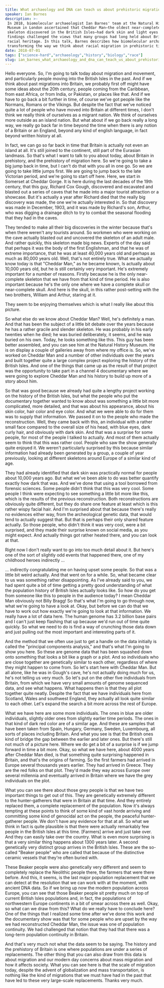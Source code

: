 ```yaml
---
title: What archaeology and DNA can teach us about prehistoric migration
speaker: Ian Barnes
description: >-
 In 2018, biomolecular archaeologist Ian Barnes' team at the Natural History
 Museum in London ascertained that Cheddar Man—the oldest near-complete human
 skeleton discovered in the British Isles—had dark skin and light eyes. Their
 findings challenged the views that many groups had long held about Britain's
 racial heritage. In this talk, Barnes describes how biomolecular archaeology is
 transforming the way we think about racial migration in prehistoric times.
date: 2018-07-01
tags: ["science-hard","archaeology","history","biology","race"]
slug: ian_barnes_what_archaeology_and_dna_can_teach_us_about_prehistoric_migration
---
```


Hello everyone. So, I'm going to talk today about migration and movement, and particularly
people moving into the British Isles in the past. And if we think about past migrations
into Britain, we probably first off might have some ideas about the 20th century, people
coming from the Caribbean, from east Africa, or from India, or Pakistan, or places like
that. And if we have to go back a bit further in time, of course we've got people like the
Normans, Romans or the Vikings. But despite the fact that we've noticed quite a lot of
people who have moved into Britain at different times, I don't think we really think of
ourselves as a migrant nation. We think of ourselves more outside as an island nation. But
what about if we go back really a long way, we really go back far in time beyond the time
when there is any notion of a Britain or an England, beyond any kind of english language,
in fact beyond written history at all.

In fact, we can go so far back in time that Britain is actually not even an island at all.
It's still joined to the continent, still part of the Eurasian landmass. So that's what I
want to talk to you about today, about Britain in prehistory, and the prehistory of
migration here. So we're going to take a big jump back in time, but I can't do that with
you all in one go. So we are going to take little jumps first. We are going to jump back
to the late Victorian period, and we're going to start off here. Here, we start in
Somerset at Cheddar Gorge. It is here during the last decades of the 19th century, that
this guy, Richard Cox Gough, discovered and excavated and blasted out a series of caves
that he made into a major tourist attraction or a showcase. But it's actually a year
after Richard died that the really big discovery was made, the one we're actually
interested in. So that discovery was made in December, 1903, and it was made by Richard's
son, Arthur, who was digging a drainage ditch to try to combat the seasonal flooding that
they had in the caves.

They tended to make all their big discoveries in the winter because that's when there
weren't any tourists around. So workmen who were working on the cave actually blasted out
and uncovered the skeleton of an adult male. And rather quickly, this skeleton made big
news. Experts of the day said that perhaps it was the body of the first Englishman, and
that he was of extreme importance, that he was at least 40,000 years old and perhaps as
much as 80,000 years old. Well, that's not entirely true. What we actually know today is
that "Cheddar Man," as he became known, Is actually about 10,000 years old, but he is
still certainly very important. He's extremely important for a number of reasons. Firstly
because he is the only near-complete skeleton that we have from that kind of time period.
He is also important because he's the only one where we have a complete skull or
near-complete skull. And here is the skull, in this rather post-setting with the two
brothers, William and Arthur, staring at it.

They seem to be enjoying themselves which is what I really like about this picture.

So what else do we know about Cheddar Man? Well, he's definitely a man. And that has been
the subject of a little bit debate over the years because he has a rather gracile and
slender skeleton. He was probably in his early twenties when he died; he was buried
deliberately, it seems, and he was buried on his own. Today, he looks something like this.
This guy has been better assembled, and you can see him at the Natural History Museum. He
is on display a couple of galleries away from where my office is. So, we've worked on
Cheddar Man and a number of other individuals over the years and built together quite a
large complex project exploring the history of the British Isles. And one of the things
that came up as the result of that project was the opportunity to take part in a channel 4
documentary where we were going to explore Cheddar Man and his history to build up more of
a story about him.

So that was good because we already had quite a lengthy project working on the history of
the British Isles, but what the people who put the documentary together wanted to know
about was something a little bit more complicated, more detailed, and that was about his
appearance, about his skin color, hair color and eye color. And what we were able to do
for them was to supply that information. We passed it on to the people who made the
reconstruction. Well, they came back with this, an individual with a rather small face
compared to the overall size of his head, with blue eyes, dark curly hair, and obviously
with dark skin. And that was a surprise for some people, for most of the people I talked
to actually. And most of them actually seem to think that this was rather cool. People who
saw the show generally quite enjoyed it. We weren't particularly surprised by this because
similar information had already been generated by a group, a couple of year previously,
looking at different skeletons around Europe of a similar kind of age.

They had already identified that dark skin was practically normal for people about 10,000
years ago. But what we've been able to do was better quantify exactly how dark that was.
And we've done that using a tool borrowed from forensic sciences. Some people didn't think
that this was very cool. Some people I think were expecting to see something a little bit
more like this, which is the results of the previous reconstruction. Both reconstructions
are obviously quite different, but they do share one feature at least which is this rather
wispy facial hair. And I'm surprised about that because there's really no evidences either
way, from the archeological genetic data, that would tend to actually suggest that. But
that is perhaps their only shared feature actually. So those people, who didn't think it
was very cool, were a bit surprised, and they made their surprise known on social media,
as you might expect. And actually things got rather heated there, and you can look at
that.

Right now I don't really want to go into too much detail about it. But here's one of the
sort of slightly odd events that happened there, one of my childhood heroes indirectly ...

... indirectly congratulating me on having upset some people. So that was a little bit
weird actually. And that went on for a while. So, what became clear to us was something
rather disappointing. As I've already said to you, we had spent quite a bit of time
getting a pretty good understanding of what the population history of British Isles
actually looks like. So how do you get from someone like this to people in the audience
today? I mean Cheddar Man obviously not Billy Bragg! So that's what I'm going to go
through now, what we're going to have a look at. Okay, but before we can do that we have
to work out how exactly we're going to look at that information. We really have a lot of
data here. The human genome has 3.2 billion base pairs and I can't just keep flashing that
up because we'd run out of time quite quickly. So what we need to do is find a way of
crunching those data down and just pulling out the most important and interesting parts of
it.

And the method that we often use just to get a handle on the data initially is called the
"principal components analysis," and that's what I'm going to show you here. So these are
genome data that has been squashed down onto something that looks a bit like a graph or a
plot. And so individuals who are close together are genetically similar to each other,
regardless of where they might happen to come from. So let's start here with Cheddar Man.
But all alone, like he was in Gough's cave, he's not actually doing much for us, he's not
telling us very much. So let's put on the other five individuals from Britain, from which
we have very small amounts of genome sequenced data, and see what happens. What happens
then is that they all plot together quite neatly. Despite the fact that we have
individuals here from Scotland, Wales and southwest England, they actually all look quite
similar to each other. Let's expand the search a bit more across the rest of
Europe.

What we have here are some more individuals. The ones in blue are older individuals,
slightly older ones from slightly earlier time periods. The ones in that kind of dark red
color are of a similar age. And these are samples that have been taken from Spain,
Hungary, Germany, Sweden, Luxembourg, all sorts of places including Britain. And what you
see is that the British ones kind of bridge the gap between the earlier and later ones.
But there's still not much of a picture here. Where we do get a bit of a surprise is if we
jump forward in time a bit more. Okay, so what we have here, about 4000 years after
Cheddar Man died, is that something quite surprising happened in Britain, and that's the
origins of farming. So the first farmers had arrived in Europe several thousands years
earlier. They had arrived in Greece. They are the red folks on that plot. They'd made they
way across Europe over several millennia and eventually arrived in Britain where we have
the grey individuals on the plot.

What you can see there about those grey people is that we have two important things to get
out of this. They are genetically extremely different to the hunter-gatherers that were in
Britain at that time. And they entirely replaced them, a complete replacement of the
population. Now it's always tempting at these points to think of some kind of vast horde
arriving and committing some kind of genocidal act on the people, the peaceful
hunter-gatherer people. We don't have any evidence for that at all. So what we think in
fact is quite plausible is that there were actually remarkably few people in the British
Isles at this time. [Farmers] arrive and just take over. And they can easily take over the
country. What is even more surprising is that a very similar thing happens about 1300
years later. A second genetically very distinct group arrives in the British Isles. These
are the so-called "Beaker people" who are called that because of the distinctive ceramic
vessels that they're often buried with.

These Beaker people were also genetically very different and seem to completely replace
the Neolithic people there, the farmers that were there before. And this, it seems, is the
last major population replacement that we can detect at the resolution that we can work
with at the moment, with ancient DNA data. So if we bring up now the modern population
across Europe, you can see that those Beaker people sit pretty much on top of current
British Isles populations and, in fact, the populations of northwestern Europe continents
in a bit of smear across there as well. Okay, so what can we draw from this? What do we
really have to conclude here? One of the things that I realized some time after we've
done this work and the documentary show was that for some people who are upset by the way
we had reconstructed Cheddar Man, the issue was one of population continuity. We had
challenged that notion that they had that there was a long-term population continuity in
Britain.

And that's very much not what the data seem to be saying. The history and the prehistory
of Britain is one where populations are under a series of replacements. The other thing
that you can also draw from this data is about migration and our modern day concerns about
mass migration and how it affects society. What you can see here is that the scale of
migration today, despite the advent of globalization and mass transportation, is nothing
like the kind of migrations that we must have had in the past that have led to these very
large-scale replacements. Thanks very much. 

<!--
ad_duration=0
event="TEDxLondon"
external_start_time=0
intro_duration=0
is_subtitle_required="False"
is_talk_featured="False"
language="en"
language_swap="False"
native_language="en"
number_of_related_talks=6
number_of_speakers=1
number_of_subtitled_videos=0
number_of_tags=5
number_of_talk_download_languages=3
number_of_talk_more_resources=0
number_of_talk_recommendations=0
number_of_talks_take_actions=0
post_ad_duration=0
published_timestamp="2018-07-19 15:52:16"
recording_date="2018-07-01"
speaker_description="Research leader and ancient DNA specialist"
speaker_is_published=0
speaker_name="Ian Barnes"
talk_name="What archaeology and DNA can teach us about prehistoric migration"
talks_tags=["science-hard","archaeology","history","biology","race"]
url_photo_talk="https://s3.amazonaws.com/talkstar-photos/uploads/59f4e0f4-d222-4b52-a71f-d8132e488ad2/Ian+Barnes.jpeg"
url_webpage="https://www.ted.com/talks/ian_barnes_what_archaeology_and_dna_can_teach_us_about_prehistoric_migration"
video_type_name="TEDx Talk"
-->